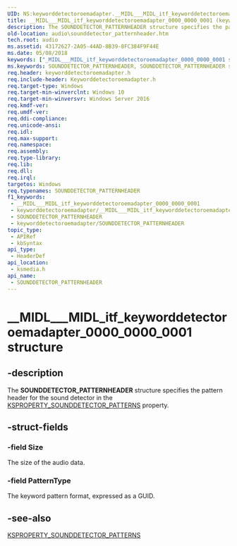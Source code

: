 ```yaml
---
UID: NS:keyworddetectoroemadapter.__MIDL___MIDL_itf_keyworddetectoroemadapter_0000_0000_0001
title: __MIDL___MIDL_itf_keyworddetectoroemadapter_0000_0000_0001 (keyworddetectoroemadapter.h)
description: The SOUNDDETECTOR_PATTERNHEADER structure specifies the pattern header for the sound detector in the KSPROPERTY_SOUNDDETECTOR_PATTERNS property.
old-location: audio\sounddetector_patternheader.htm
tech.root: audio
ms.assetid: 43172627-2A05-44AD-8B39-8FC384F9F44E
ms.date: 05/08/2018
keywords: ["_MIDL___MIDL_itf_keyworddetectoroemadapter_0000_0000_0001 structure"]
ms.keywords: SOUNDDETECTOR_PATTERNHEADER, SOUNDDETECTOR_PATTERNHEADER structure [Audio Devices], __MIDL___MIDL_itf_keyworddetectoroemadapter_0000_0000_0001, audio.sounddetector_patternheader, ksmedia/SOUNDDETECTOR_PATTERNHEADER
req.header: keyworddetectoroemadapter.h
req.include-header: Keyworddetectoroemadapter.h
req.target-type: Windows
req.target-min-winverclnt: Windows 10
req.target-min-winversvr: Windows Server 2016
req.kmdf-ver: 
req.umdf-ver: 
req.ddi-compliance: 
req.unicode-ansi: 
req.idl: 
req.max-support: 
req.namespace: 
req.assembly: 
req.type-library: 
req.lib: 
req.dll: 
req.irql: 
targetos: Windows
req.typenames: SOUNDDETECTOR_PATTERNHEADER
f1_keywords:
 - __MIDL___MIDL_itf_keyworddetectoroemadapter_0000_0000_0001
 - keyworddetectoroemadapter/__MIDL___MIDL_itf_keyworddetectoroemadapter_0000_0000_0001
 - SOUNDDETECTOR_PATTERNHEADER
 - keyworddetectoroemadapter/SOUNDDETECTOR_PATTERNHEADER
topic_type:
 - APIRef
 - kbSyntax
api_type:
 - HeaderDef
api_location:
 - ksmedia.h
api_name:
 - SOUNDDETECTOR_PATTERNHEADER
---
```


# __MIDL___MIDL_itf_keyworddetectoroemadapter_0000_0000_0001 structure


## -description

The <b>SOUNDDETECTOR_PATTERNHEADER</b> structure specifies the pattern header for the sound detector in the  <a href="https://docs.microsoft.com/windows-hardware/drivers/audio/ksproperty-sounddetector-patterns">KSPROPERTY_SOUNDDETECTOR_PATTERNS</a> property.

## -struct-fields

### -field Size

The size of the audio data.

### -field PatternType

The keyword pattern format, expressed as a GUID.

## -see-also

<a href="https://docs.microsoft.com/windows-hardware/drivers/audio/ksproperty-sounddetector-patterns">KSPROPERTY_SOUNDDETECTOR_PATTERNS</a>

